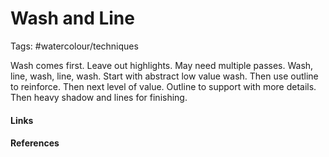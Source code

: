 # Wash and Line
Tags: #watercolour/techniques 

Wash comes first. Leave out highlights.
May need multiple passes. Wash, line, wash, line, wash.
Start with abstract low value wash. Then use outline to reinforce.
Then next level of value. Outline to support with more details.
Then heavy shadow and lines for finishing.


#### Links


#### References